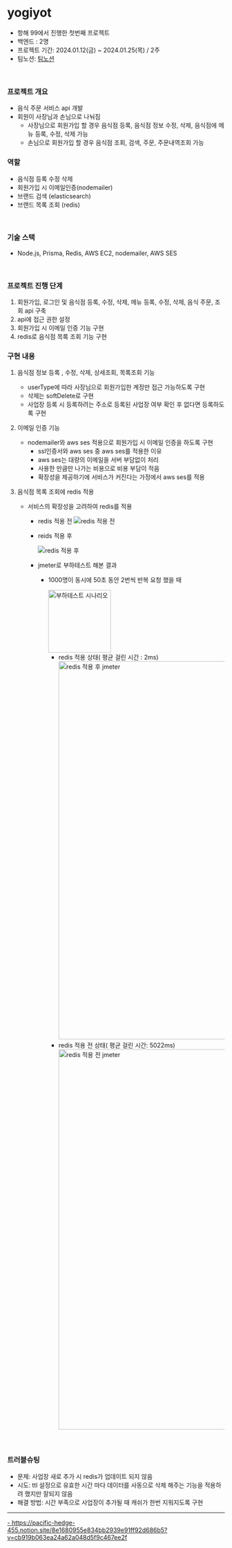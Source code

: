 # yogiyot
- 항해 99에서 진행한 첫번째 프로젝트
- 백엔드 : 2명
- 프로젝트 기간: 2024.01.12(금) ~ 2024.01.25(목) / 2주
- 팀노션: [팀노션](https://www.notion.so/yogiyot-9defd1d7b68048d7aa26fbdd912e66bb)
<br>

### 프로젝트 개요
- 음식 주문 서비스 api 개발
- 회원이 사장님과 손님으로 나눠짐
  - 사장님으로 회원가입 할 경우 음식점 등록, 음식점 정보 수정, 삭제, 음식점에 메뉴 등록, 수정, 삭제 가능
  - 손님으로 회원가입 할 경우 음식점 조회, 검색, 주문, 주문내역조회 가능

### 역할
- 음식점 등록 수정 삭제
- 회원가입 시 이메일인증(nodemailer)
- 브랜드 검색 (elasticsearch)
- 브랜드 목록 조회 (redis)

<br>

### 기술 스택
- Node.js, Prisma, Redis, AWS EC2, nodemailer, AWS SES

<br>

### 프로젝트 진행 단계
1. 회원가입, 로그인 및 음식점 등록, 수정, 삭제, 메뉴 등록, 수정, 삭제, 음식 주문, 조회 api 구축
2. api에 접근 권한 설정
4. 회원가입 시 이메일 인증 기능 구현
5. redis로 음식점 목록 조회 기능 구현


### 구현 내용
1. 음식점 정보 등록 , 수정, 삭제, 상세조회, 목록조회 기능
   - userType에 따라 사장님으로 회원가입한 계정만 접근 가능하도록 구현
   - 삭제는 softDelete로 구현
   - 사업장 등록 시 등록하려는 주소로 등록된 사업장 여부 확인 후 없다면 등록하도록 구현
  

2. 이메일 인증 기능
   - nodemailer와 aws ses 적용으로 회원가입 시 이메일 인증을 하도록 구현
     -  ssl인증서와 aws ses 중 aws ses를 적용한 이유
       -  aws ses는 대량의 이메일을 서버 부담없이 처리
       -  사용한 만큼만 나가는 비용으로 비용 부담이 적음
       -  확장성을 제공하기에 서비스가 커진다는 가정에서 aws ses를 적용
         
3. 음식점 목록 조회에 redis 적용
   - 서비스의 확장성을 고려하여 redis를 적용
     - redis 적용 전
       ![redis 적용 전](https://github.com/jennaaaaaaaaa/yogiyot/assets/111362623/cce2d15c-b78a-47ae-87ca-a0e06ae68ebe)
       
     - reids 적용 후
       
       ![redis 적용 후](https://github.com/jennaaaaaaaaa/yogiyot/assets/111362623/e403df4b-138a-4b2d-9d76-494f41f547ed)

     - jmeter로 부하테스트 해본 결과
       - 1000명이 동시에 50초 동안 2번씩 반복 요청 했을 때
         
          <img width="145" alt="부하테스트 시나리오" src="https://github.com/jennaaaaaaaaa/yogiyot/assets/111362623/9d8fe78e-73b8-4a3d-b52f-9b8c1679b787">

         - redis 적용 상태( 평균 걸린 시간 : 2ms)
           <img width="875" alt="redis 적용 후 jmeter" src="https://github.com/jennaaaaaaaaa/yogiyot/assets/111362623/0f22c8ee-dd4d-472c-9c9f-6a0a706ebe85">
         - redis 적용 전 상태( 평균 걸린 시간: 5022ms)
            <img width="880" alt="redis 적용 전 jmeter" src="https://github.com/jennaaaaaaaaa/yogiyot/assets/111362623/3f6c7d69-d4c3-4bc4-bb8d-2648057ee0ff">

<br>

### 트러블슈팅
- 문제: 사업장 새로 추가 시 redis가 업데이트 되지 않음
- 시도: ttl 설정으로 유효한 시간 마다 데이터를 사동으로 삭제 해주는 기능을 적용하려 했지만 잘되지 않음
- 해결 방법: 시간 부족으로 사업장이 추가될 때 캐쉬가 한번 지워지도록 구현

---
[- ](https://pacific-hedge-455.notion.site/8e1680955e834bb2939e91ff92d686b5?v=cb919b063ea24a62a048d5f9c467ee2f)https://pacific-hedge-455.notion.site/8e1680955e834bb2939e91ff92d686b5?v=cb919b063ea24a62a048d5f9c467ee2f
